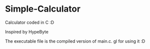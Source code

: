 # Simple-Calculator
Calculator coded in C :D

Inspired by HypeByte

The executable file is the compiled version of main.c.
gl for using it :D
